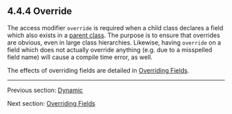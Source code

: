 ## 4.4.4 Override

The access modifier `override` is required when a child class declares a field which also exists in a [parent class](2.3.2-Inheritance.md). The purpose is to ensure that overrides are obvious, even in large class hierarchies. Likewise, having `override` on a field which does not actually override anything (e.g. due to a misspelled field name) will cause a compile time error, as well.

The effects of overriding fields are detailed in [Overriding Fields](4.5-Overriding_Fields.md).

---

Previous section: [Dynamic](4.4.3-Dynamic.md)

Next section: [Overriding Fields](4.5-Overriding_Fields.md)